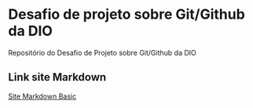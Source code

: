 # Desafio de projeto sobre Git/Github da DIO


Repositório do Desafio de Projeto sobre Git/Github da DIO

## Link site Markdown
[Site Markdown Basic](markdownguide.org/basic-syntax/)
